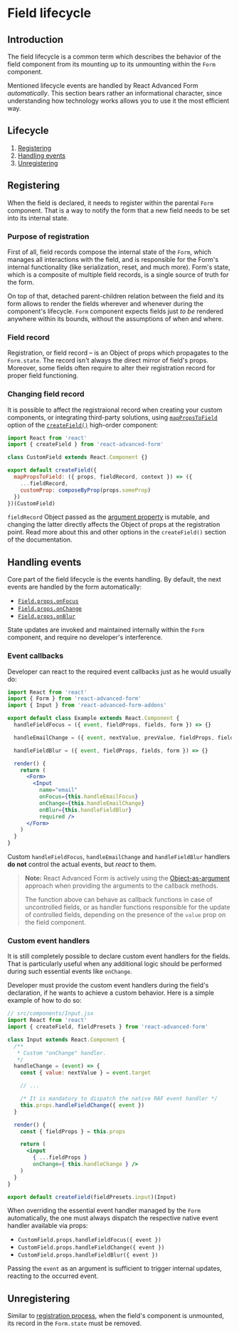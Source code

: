 # Field lifecycle

## Introduction

The field lifecycle is a common term which describes the behavior of the field component from its mounting up to its unmounting within the `Form` component.

Mentioned lifecycle events are handled by React Advanced Form _automatically_. This section bears rather an informational character, since understanding how technology works allows you to use it the most efficient way.

## Lifecycle

1. [Registering](field-lifecycle.md#registering)
2. [Handling events](field-lifecycle.md#handling-events)
3. [Unregistering](field-lifecycle.md#unregistering)

## Registering

When the field is declared, it needs to register within the parental `Form` component. That is a way to notify the form that a new field needs to be set into its internal state.

### Purpose of registration

First of all, field records compose the internal state of the `Form`, which manages all interactions with the field, and is responsible for the Form's internal functionality \(like serialization, reset, and much more\). Form's state, which is a composite of multiple field records, is a single source of truth for the form.

On top of that, detached parent-children relation between the field and its form allows to render the fields wherever and whenever during the component's lifecycle. `Form` component expects fields just _to be_ rendered anywhere within its bounds, without the assumptions of when and where.

### Field record

Registration, or field record – is an Object of props which propagates to the `Form.state`. The record isn't always the direct mirror of field's props. Moreover, some fields often require to alter their registration record for proper field functioning.

### Changing field record

It is possible to affect the registraional record when creating your custom components, or integrating third-party solutions, using [`mapPropsToField`](../high-order-components/createfield/#mapPropsToField) option of the [`createField()`](../high-order-components/createfield/) high-order component:

```jsx
import React from 'react'
import { createField } from 'react-advanced-form'

class CustomField extends React.Component {}

export default createField({
  mapPropsToField: ({ props, fieldRecord, context }) => ({
    ...fieldRecord,
    customProp: composeByProp(props.someProp)
  })
})(CustomField)
```

`fieldRecord` Object passed as the [argument property](argument-properties.md) is mutable, and changing the latter directly affects the Object of props at the registration point. Read more about this and other options in the `createField()` section of the documentation.

## Handling events

Core part of the field lifecycle is the events handling. By default, the next events are handled by the form automatically:

* [`Field.props.onFocus`](../components/field/callbacks/onfocus.md)
* [`Field.props.onChange`](../components/field/callbacks/onchange.md)
* [`Field.props.onBlur`](../components/field/callbacks/onblur.md)

State updates are invoked and maintained internally within the `Form` component, and require no developer's interference.

### Event callbacks

Developer can react to the required event callbacks just as he would usually do:

```jsx
import React from 'react'
import { Form } from 'react-advanced-form'
import { Input } from 'react-advanced-form-addons'

export default class Example extends React.Component {
  handleFieldFocus = ({ event, fieldProps, fields, form }) => {}

  handleEmailChange = ({ event, nextValue, prevValue, fieldProps, fields, form }) => {}

  handleFieldBlur = ({ event, fieldProps, fields, form }) => {}

  render() {
    return (
      <Form>
        <Input
          name="email"
          onFocus={this.handleEmailFocus}
          onChange={this.handleEmailChange}
          onBlur={this.handleFieldBlur}
          required />
      </Form>
    )
  }
}
```

Custom `handleFieldFocus`, `handleEmailChange` and `handleFieldBlur` handlers **do not** control the actual events, but _react_ to them.

> **Note:** React Advanced Form is actively using the [Object-as-argument](argument-properties.md) approach when providing the arguments to the callback methods.
>
> The function above can behave as callback functions in case of uncontrolled fields, or as handler functions responsible for the update of controlled fields, depending on the presence of the `value` prop on the field component.

### Custom event handlers

It is still completely possible to declare custom event handlers for the fields. That is particularly useful when any additional logic should be performed during such essential events like `onChange`.

Developer must provide the custom event handlers during the field's declaration, if he wants to achieve a custom behavior. Here is a simple example of how to do so:

```jsx
// src/components/Input.jsx
import React from 'react'
import { createField, fieldPresets } from 'react-advanced-form'

class Input extends React.Component {
  /**
   * Custom "onChange" handler.
   */
  handleChange = (event) => {
    const { value: nextValue } = event.target

    // ...

    /* It is mandatory to dispatch the native RAF event handler */
    this.props.handleFieldChange({ event })
  }

  render() {
    const { fieldProps } = this.props

    return (
      <input
        { ...fieldProps }
        onChange={ this.handleChange } />
    )
  }
}

export default createField(fieldPresets.input)(Input)
```

When overriding the essential event handler managed by the `Form` automatically, the one must always dispatch the respective native event handler available via props:

* `CustomField.props.handleFieldFocus({ event })`
* `CustomField.props.handleFieldChange({ event })`
* `CustomField.props.handleFieldBlur({ event })`

Passing the `event` as an argument is sufficient to trigger internal updates, reacting to the occurred event.

## Unregistering

Similar to [registration process](field-lifecycle.md#registering), when the field's component is unmounted, its record in the `Form.state` must be removed.

